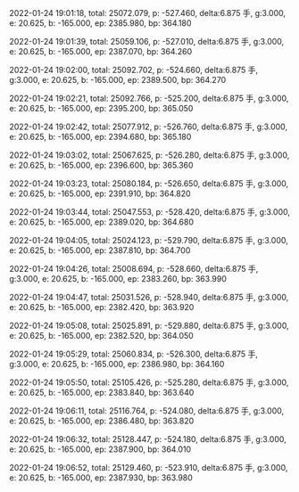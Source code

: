 2022-01-24 19:01:18, total: 25072.079, p: -527.460, delta:6.875 手, g:3.000, e: 20.625, b: -165.000, ep: 2385.980, bp: 364.180

2022-01-24 19:01:39, total: 25059.106, p: -527.010, delta:6.875 手, g:3.000, e: 20.625, b: -165.000, ep: 2387.070, bp: 364.260

2022-01-24 19:02:00, total: 25092.702, p: -524.660, delta:6.875 手, g:3.000, e: 20.625, b: -165.000, ep: 2389.500, bp: 364.270

2022-01-24 19:02:21, total: 25092.766, p: -525.200, delta:6.875 手, g:3.000, e: 20.625, b: -165.000, ep: 2395.200, bp: 365.050

2022-01-24 19:02:42, total: 25077.912, p: -526.760, delta:6.875 手, g:3.000, e: 20.625, b: -165.000, ep: 2394.680, bp: 365.180

2022-01-24 19:03:02, total: 25067.625, p: -526.280, delta:6.875 手, g:3.000, e: 20.625, b: -165.000, ep: 2396.600, bp: 365.360

2022-01-24 19:03:23, total: 25080.184, p: -526.650, delta:6.875 手, g:3.000, e: 20.625, b: -165.000, ep: 2391.910, bp: 364.820

2022-01-24 19:03:44, total: 25047.553, p: -528.420, delta:6.875 手, g:3.000, e: 20.625, b: -165.000, ep: 2389.020, bp: 364.680

2022-01-24 19:04:05, total: 25024.123, p: -529.790, delta:6.875 手, g:3.000, e: 20.625, b: -165.000, ep: 2387.810, bp: 364.700

2022-01-24 19:04:26, total: 25008.694, p: -528.660, delta:6.875 手, g:3.000, e: 20.625, b: -165.000, ep: 2383.260, bp: 363.990

2022-01-24 19:04:47, total: 25031.526, p: -528.940, delta:6.875 手, g:3.000, e: 20.625, b: -165.000, ep: 2382.420, bp: 363.920

2022-01-24 19:05:08, total: 25025.891, p: -529.880, delta:6.875 手, g:3.000, e: 20.625, b: -165.000, ep: 2382.520, bp: 364.050

2022-01-24 19:05:29, total: 25060.834, p: -526.300, delta:6.875 手, g:3.000, e: 20.625, b: -165.000, ep: 2386.980, bp: 364.160

2022-01-24 19:05:50, total: 25105.426, p: -525.280, delta:6.875 手, g:3.000, e: 20.625, b: -165.000, ep: 2383.840, bp: 363.640

2022-01-24 19:06:11, total: 25116.764, p: -524.080, delta:6.875 手, g:3.000, e: 20.625, b: -165.000, ep: 2386.480, bp: 363.820

2022-01-24 19:06:32, total: 25128.447, p: -524.180, delta:6.875 手, g:3.000, e: 20.625, b: -165.000, ep: 2387.900, bp: 364.010

2022-01-24 19:06:52, total: 25129.460, p: -523.910, delta:6.875 手, g:3.000, e: 20.625, b: -165.000, ep: 2387.930, bp: 363.980